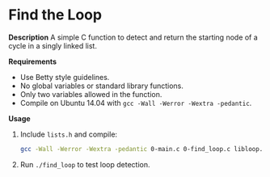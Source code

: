 # Find the Loop


**Description**
A simple C function to detect and return the starting node of a cycle in a singly linked list.

**Requirements**

* Use Betty style guidelines.
* No global variables or standard library functions.
* Only two variables allowed in the function.
* Compile on Ubuntu 14.04 with `gcc -Wall -Werror -Wextra -pedantic`.

**Usage**

1. Include `lists.h` and compile:

   ```sh
   gcc -Wall -Werror -Wextra -pedantic 0-main.c 0-find_loop.c libloop.a -o find_loop
   ```
2. Run `./find_loop` to test loop detection.
